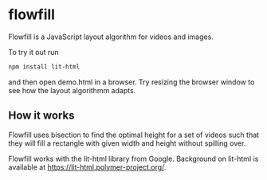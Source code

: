 # flowfill
Flowfill is a JavaScript layout algorithm for videos and images.

To try it out run
```bash
npm install lit-html
```
and then open demo.html in a browser. Try resizing the browser window to see how the layout algorithmm adapts.

## How it works
Flowfill uses bisection to find the optimal height for a set of videos such that they will fill a rectangle with given width and height without spilling over.

Flowfill works with the lit-html library from Google. Background on lit-html is available at https://lit-html.polymer-project.org/.
